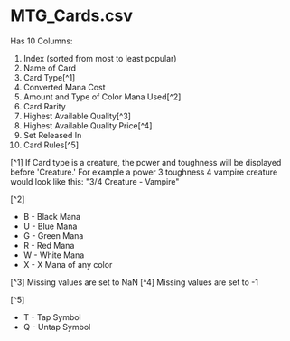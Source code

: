 # MTG_Cards.csv

Has 10 Columns:
1. Index (sorted from most to least popular)
2. Name of Card
3. Card Type[^1]
4. Converted Mana Cost
5. Amount and Type of Color Mana Used[^2]
6. Card Rarity
7. Highest Available Quality[^3]
8. Highest Available Quality Price[^4]
9. Set Released In
10. Card Rules[^5]

[^1] If Card type is a creature, the power and toughness will be displayed before 'Creature.'
For example a power 3 toughness 4 vampire creature would look like this: "3/4 Creature - Vampire"

[^2] 
- B - Black Mana 
- U - Blue Mana 
- G - Green Mana 
- R - Red Mana 
- W - White Mana 
- X - X Mana of any color

[^3] Missing values are set to NaN
[^4] Missing values are set to -1

[^5]
- T - Tap Symbol 
- Q - Untap Symbol
